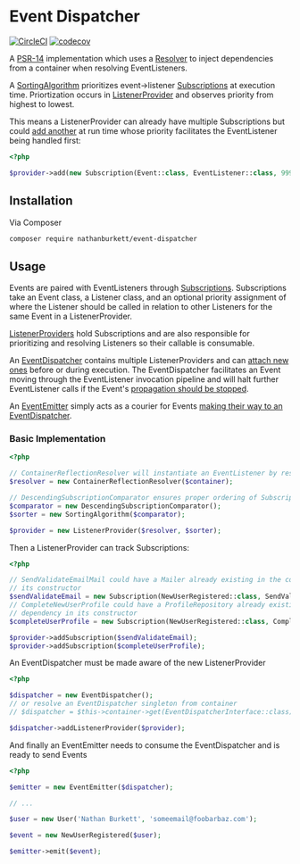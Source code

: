 # Event Dispatcher
[![CircleCI](https://circleci.com/gh/NathanBurkett/event-dispatcher.svg?style=svg)](https://circleci.com/gh/NathanBurkett/event-dispatcher)
[![codecov](https://codecov.io/gh/NathanBurkett/event-dispatcher/branch/master/graph/badge.svg)](https://codecov.io/gh/NathanBurkett/event-dispatcher)

A [PSR-14](https://www.php-fig.org/psr/psr-14/) implementation which uses a [Resolver](src/DI/) to inject dependencies from a container when resolving EventListeners.

A [SortingAlgorithm](src/Sort/SortingAlgorithm.php) prioritizes event->listener [Subscriptions](src/Subscription/Subscription.php) at execution time. Priortization occurs in [ListenerProvider](https://github.com/NathanBurkett/event-dispatcher/blob/863dfd208167435f6be6ec27e7af51958e8a1976/src/Listener/Provider/ListenerProvider.php#L119) and observes priority from highest to lowest.

This means a ListenerProvider can already have multiple Subscriptions but could [add another](https://github.com/NathanBurkett/event-dispatcher/blob/863dfd208167435f6be6ec27e7af51958e8a1976/src/Listener/Provider/ListenerProvider.php#L54) at run time whose priority facilitates the EventListener being handled first:

```php
<?php 

$provider->add(new Subscription(Event::class, EventListener::class, 999);
``` 

## Installation

Via Composer

```bash
composer require nathanburkett/event-dispatcher
```

## Usage

Events are paired with EventListeners through [Subscriptions](src/Subscription/Subscription.php). Subscriptions take an Event class, a Listener class, and an optional priority assignment of where the Listener should be called in relation to other Listeners for the same Event in a ListenerProvider.

[ListenerProviders](src/Listener/Provider/ListenerProvider.php) hold Subscriptions and are also responsible for prioritizing and resolving Listeners so their callable is consumable.

An [EventDispatcher](src/EventDispatcher.php) contains multiple ListenerProviders and can [attach new ones](https://github.com/NathanBurkett/event-dispatcher/blob/master/src/EventDispatcher.php#L17) before or during execution.
The EventDispatcher facilitates an Event moving through the EventListener invocation pipeline and will halt further EventListener calls if the Event's [propagation should be stopped](https://github.com/NathanBurkett/event-dispatcher/blob/master/src/EventDispatcher.php#L47-L49).

An [EventEmitter](src/EventEmitter/EventEmitter.php) simply acts as a courier for Events [making their way to an EventDispatcher](https://github.com/NathanBurkett/event-dispatcher/blob/863dfd208167435f6be6ec27e7af51958e8a1976/src/EventEmitter/EventEmitter.php#L28).

### Basic Implementation

```php
<?php

// ContainerReflectionResolver will instantiate an EventListener by resolving any dependencies from a ContainerInterface
$resolver = new ContainerReflectionResolver($container);

// DescendingSubscriptionComparator ensures proper ordering of Subscriptions inside a SortingAlgorithm
$comparator = new DescendingSubscriptionComparator();
$sorter = new SortingAlgorithm($comparator);

$provider = new ListenerProvider($resolver, $sorter);
```

Then a ListenerProvider can track Subscriptions:
```php
<?php

// SendValidateEmailMail could have a Mailer already existing in the container as a dependency in
// its constructor
$sendValidateEmail = new Subscription(NewUserRegistered::class, SendValidateEmailMail::class);
// CompleteNewUserProfile could have a ProfileRepository already existing in the container as a
// dependency in its constructor
$completeUserProfile = new Subscription(NewUserRegistered::class, CompleteNewUserProfile::class);

$provider->addSubscription($sendValidateEmail);
$provider->addSubscription($completeUserProfile);
```

An EventDispatcher must be made aware of the new ListenerProvider
```php
<?php

$dispatcher = new EventDispatcher();
// or resolve an EventDispatcher singleton from container
// $dispatcher = $this->container->get(EventDispatcherInterface::class);

$dispatcher->addListenerProvider($provider);
```

And finally an EventEmitter needs to consume the EventDispatcher and is ready to send Events
```php
<?php

$emitter = new EventEmitter($dispatcher);

// ...

$user = new User('Nathan Burkett', 'someemail@foobarbaz.com');

$event = new NewUserRegistered($user);

$emitter->emit($event);
```

